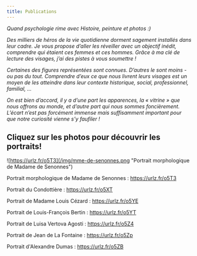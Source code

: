 ```yaml
---
title: Publications
---
```

*Quand psychologie rime avec Histoire, peinture et photos :)*

*Des milliers de héros de la vie quotidienne dorment sagement installés dans leur cadre. Je vous propose d’aller les réveiller avec un objectif inédit, comprendre qui étaient ces femmes et ces hommes. Grâce à ma clé de lecture des visages, j’ai des pistes à vous soumettre !*

*Certaines des figures représentées sont connues. D’autres le sont moins - ou pas du tout. Comprendre d’eux ce que nous livrent leurs visages est un moyen de les atteindre dans leur contexte historique, social, professionnel, familial, ...*

*On est bien d’accord, il y a d’une part les apparences, la « vitrine » que nous offrons au monde, et d’autre part qui nous sommes foncièrement. L’écart n’est pas forcément immense mais suffisamment important pour que notre curiosité vienne s’y faufiler !*

## Cliquez sur les photos pour découvrir les portraits!

![https://urlz.fr/o5T3](/img/mme-de-senonnes.png "Portrait morphologique de Madame de Senonnes")

Portrait morphologique de Madame de Senonnes : https://urlz.fr/o5T3 

Portrait du Condottière : https://urlz.fr/o5XT

Portrait de Madame Louis Cézard : https://urlz.fr/o5YE

Portrait de Louis-François Bertin : https://urlz.fr/o5YT

Portrait de Luisa Vertova Agosti : https://urlz.fr/o5Z4

Portrait de Jean de La Fontaine : https://urlz.fr/o5Zp

Portrait d'Alexandre Dumas : https://urlz.fr/o5ZB
